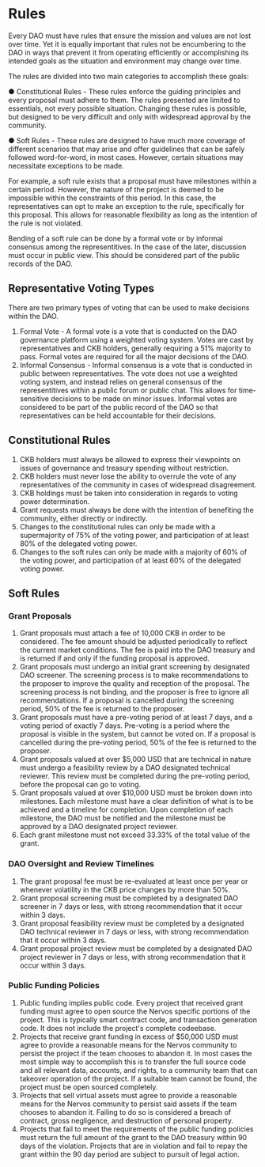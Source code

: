 # Rules

Every DAO must have rules that ensure the mission and values are not lost over time. Yet it is equally important that rules not be encumbering to the DAO in ways that prevent it from operating efficiently or accomplishing its intended goals as the situation and environment may change over time.

The rules are divided into two main categories to accomplish these goals:

● Constitutional Rules - These rules enforce the guiding principles and every proposal must adhere to them. The rules presented are limited to essentials, not every possible situation. Changing these rules is possible, but designed to be very difficult and only with widespread approval by the community.

● Soft Rules - These rules are designed to have much more coverage of different scenarios that may arise and offer guidelines that can be safely followed word-for-word, in most cases. However, certain situations may necessitate exceptions to be made.

For example, a soft rule exists that a proposal must have milestones within a certain period. However, the nature of the project is deemed to be impossible within the constraints of this period. In this case, the representatives can opt to make an exception to the rule, specifically for this proposal. This allows for reasonable flexibility as long as the intention of the rule is not violated.

Bending of a soft rule can be done by a formal vote or by informal consensus among the representitives. In the case of the later, discussion must occur in public view. This should be considered part of the public records of the DAO.

## Representative Voting Types
There are two primary types of voting that can be used to make decisions within the DAO.

1. Formal Vote - A formal vote is a vote that is conducted on the DAO governance platform using a weighted voting system. Votes are cast by representatives and CKB holders, generally requiring a 51% majority to pass. Formal votes are required for all the major decisions of the DAO.
1. Informal Consensus - Informal consensus is a vote that is conducted in public between representatives. The vote does not use a weighted voting system, and instead relies on general consensus of the representitives within a public forum or public chat. This allows for time-sensitive decisions to be made on minor issues. Informal votes are considered to be part of the public record of the DAO so that representatives can be held accountable for their decisions.

## Constitutional Rules
1. CKB holders must always be allowed to express their viewpoints on issues of governance and treasury spending without restriction.
1. CKB holders must never lose the ability to overrule the vote of any representatives of the community in cases of widespread disagreement.
1. CKB holdings must be taken into consideration in regards to voting power determination.
1. Grant requests must always be done with the intention of benefiting the community, either directly or indirectly.
1. Changes to the constitutional rules can only be made with a supermajority of 75% of the voting power, and participation of at least 80% of the delegated voting power.
1. Changes to the soft rules can only be made with a majority of 60% of the voting power, and participation of at least 60% of the delegated voting power.

## Soft Rules

### Grant Proposals

1. Grant proposals must attach a fee of 10,000 CKB in order to be considered. The fee amount should be adjusted periodically to reflect the current market conditions. The fee is paid into the DAO treasury and is returned if and only if the funding proposal is approved.
1. Grant proposals must undergo an initial grant screening by designated DAO screener. The screening process is to make recommendations to the proposer to improve the quality and reception of the proposal. The screening process is not binding, and the proposer is free to ignore all recommendations. If a proposal is cancelled during the screening period, 50% of the fee is returned to the proposer.
1. Grant proposals must have a pre-voting period of at least 7 days, and a voting period of exactly 7 days. Pre-voting is a period where the proposal is visible in the system, but cannot be voted on. If a proposal is cancelled during the pre-voting period, 50% of the fee is returned to the proposer.
1. Grant proposals valued at over $5,000 USD that are technical in nature must undergo a feasibility review by a DAO designated technical reviewer. This review must be completed during the pre-voting period, before the proposal can go to voting.
1. Grant proposals valued at over $10,000 USD must be broken down into milestones. Each milestone must have a clear definition of what is to be achieved and a timeline for completion. Upon completion of each milestone, the DAO must be notified and the milestone must be approved by a DAO designated project reviewer.
1. Each grant milestone must not exceed 33.33% of the total value of the grant.

### DAO Oversight and Review Timelines

1. The grant proposal fee must be re-evaluated at least once per year or whenever volatility in the CKB price changes by more than 50%.
1. Grant proposal screening must be completed by a designated DAO screener in 7 days or less, with strong recommendation that it occur within 3 days.
1. Grant proposal feasibility review must be completed by a designated DAO technical reviewer in 7 days or less, with strong recommendation that it occur within 3 days.
1. Grant proposal project review must be completed by a designated DAO project reviewer in 7 days or less, with strong recommendation that it occur within 3 days.

### Public Funding Policies

1. Public funding implies public code. Every project that received grant funding must agree to open source the Nervos specific portions of the project. This is typically smart contract code, and transaction generation code. It does not include the project's complete codeebase.
1. Projects that receive grant funding in excess of $50,000 USD must agree to provide a reasonable means for the Nervos community to persist the project if the team chooses to abandon it. In most cases the most simple way to accomplish this is to transfer the full source code and all relevant data, accounts, and rights, to a community team that can takeover operation of the project. If a suitable team cannot be found, the project must be open sourced completely.
1. Projects that sell virtual assets must agree to provide a reasonable means for the Nervos community to persist said assets if the team chooses to abandon it. Failing to do so is considered a breach of contract, gross negligence, and destruction of personal property.
1. Projects that fail to meet the requirements of the public funding policies must return the full amount of the grant to the DAO treasury within 90 days of the violation. Projects that are in violation and fail to repay the grant within the 90 day period are subject to pursuit of legal action.
